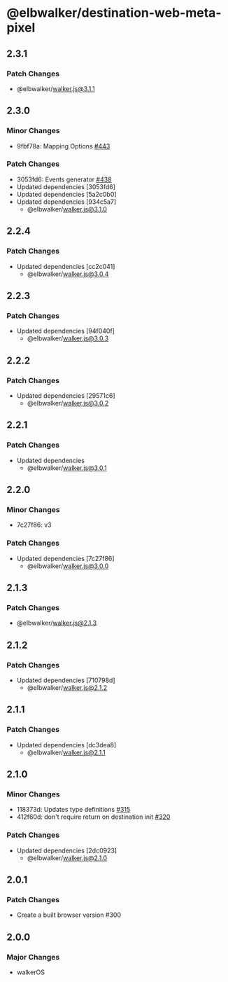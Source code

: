 # @elbwalker/destination-web-meta-pixel

## 2.3.1

### Patch Changes

- @elbwalker/walker.js@3.1.1

## 2.3.0

### Minor Changes

- 9fbf78a: Mapping Options
  [#443](https://github.com/elbwalker/walkerOS/issues/443)

### Patch Changes

- 3053fd6: Events generator
  [#438](https://github.com/elbwalker/walkerOS/issues/438)
- Updated dependencies [3053fd6]
- Updated dependencies [5a2c0b0]
- Updated dependencies [934c5a7]
  - @elbwalker/walker.js@3.1.0

## 2.2.4

### Patch Changes

- Updated dependencies [cc2c041]
  - @elbwalker/walker.js@3.0.4

## 2.2.3

### Patch Changes

- Updated dependencies [94f040f]
  - @elbwalker/walker.js@3.0.3

## 2.2.2

### Patch Changes

- Updated dependencies [29571c6]
  - @elbwalker/walker.js@3.0.2

## 2.2.1

### Patch Changes

- Updated dependencies
  - @elbwalker/walker.js@3.0.1

## 2.2.0

### Minor Changes

- 7c27f86: v3

### Patch Changes

- Updated dependencies [7c27f86]
  - @elbwalker/walker.js@3.0.0

## 2.1.3

### Patch Changes

- @elbwalker/walker.js@2.1.3

## 2.1.2

### Patch Changes

- Updated dependencies [710798d]
  - @elbwalker/walker.js@2.1.2

## 2.1.1

### Patch Changes

- Updated dependencies [dc3dea8]
  - @elbwalker/walker.js@2.1.1

## 2.1.0

### Minor Changes

- 118373d: Updates type definitions
  [#315](https://github.com/elbwalker/walkerOS/issues/315)
- 412f60d: don't require return on destination init
  [#320](https://github.com/elbwalker/walkerOS/issues/320)

### Patch Changes

- Updated dependencies [2dc0923]
  - @elbwalker/walker.js@2.1.0

## 2.0.1

### Patch Changes

- Create a built browser version #300

## 2.0.0

### Major Changes

- walkerOS
